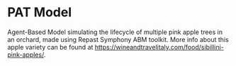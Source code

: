 # PAT Model
Agent-Based Model simulating the lifecycle of multiple pink apple trees in an orchard, made using Repast Symphony ABM toolkit. More info about this apple variety can be found at https://wineandtravelitaly.com/food/sibillini-pink-apples/.
